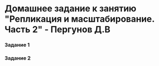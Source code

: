 # Домашнее задание к занятию "Репликация и масштабирование. Часть 2" - Пергунов Д.В
   
### Задание 1



### Задание 2


